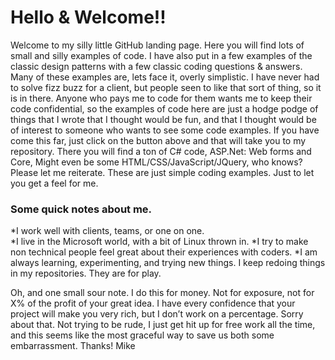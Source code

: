 # Hello & Welcome!!
Welcome to my silly little GitHub landing page. Here you will find lots of small and silly examples of code. I have also put in a few 
examples of the classic design patterns with a few classic coding questions & answers. Many of these examples are, lets face it, overly 
simplistic. I have never had to solve fizz buzz for a client, but people seen to like that sort of thing, so it is in there. Anyone who 
pays me to code for them wants me to keep their code confidential, so the examples of code here are just a hodge podge of things that I 
wrote that I thought would be fun, and that I thought would be of interest to someone who wants to see some code examples. If you have 
come this far, just click on the button above and that will take you to my repository. There you will find a ton of C# code, ASP.Net: Web 
forms and Core, Might even be some HTML/CSS/JavaScript/JQuery, who knows?  Please let me reiterate. These are just simple coding 
examples. Just to let you get a feel for me.


### Some quick notes about me. 
*I work well with clients, teams, or one on one.  
*I live in the Microsoft world, with a bit of Linux thrown in.
*I try to make non technical people feel great about their experiences with coders. 
*I am always learning, experimenting, and trying new things. I keep redoing things in my repositories. They are for play. </br>
 
Oh, and one small sour note. I do this for money. Not for exposure, not for X% of the profit of your great idea. I have every confidence 
that your project will make you very rich, but I don’t work on a percentage. Sorry about that. Not trying to be rude, I just get hit up 
for free work all the time, and this seems like the most graceful way to save us both some embarrassment. 
Thanks!
Mike
